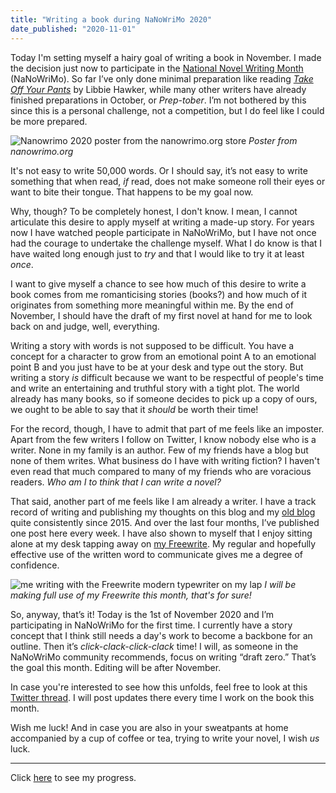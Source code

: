 ```yaml
---
title: "Writing a book during NaNoWriMo 2020"
date_published: "2020-11-01"
---
```


Today I'm setting myself a hairy goal of writing a book in November. I made the decision just now to participate in the [National Novel Writing Month](https://nanowrimo.org/) (NaNoWriMo). So far I’ve only done minimal preparation like reading [*Take Off Your Pants*](https://www.goodreads.com/book/show/25126763-take-off-your-pants-outline-your-books-for-faster-better-writing) by Libbie Hawker, while many other writers have already finished preparations in October, or *Prep-tober*. I’m not bothered by this since this is a personal challenge, not a competition, but I do feel like I could be more prepared.

![Nanowrimo 2020 poster from the nanowrimo.org store](/images/nanowrimo2020-poster.png)
*Poster from nanowrimo.org*

It's not easy to write 50,000 words. Or I should say, it’s not easy to write something that when read, *if* read, does not make someone roll their eyes or want to bite their tongue. That happens to be my goal now.

Why, though? To be completely honest, I don't know. I mean, I cannot articulate this desire to apply myself at writing a made-up story. For years now I have watched people participate in NaNoWriMo, but I have not once had the courage to undertake the challenge myself. What I do know is that I have waited long enough just to *try* and that I would like to try it at least *once*.

I want to give myself a chance to see how much of this desire to write a book comes from me romanticising stories (books?) and how much of it originates from something more meaningful within me. By the end of November, I should have the draft of my first novel at hand for me to look back on and judge, well, everything.

Writing a story with words is not supposed to be difficult. You have a concept for a character to grow from an emotional point A to an emotional point B and you just have to be at your desk and type out the story. But writing a story *is* difficult because we want to be respectful of people's time and write an entertaining and truthful story with a tight plot. The world already has many books, so if someone decides to pick up a copy of ours, we ought to be able to say that it *should* be worth their time!

For the record, though, I have to admit that part of me feels like an imposter. Apart from the few writers I follow on Twitter, I know nobody else who is a writer. None in my family is an author. Few of my friends have a blog but none of them writes. What business do I have with writing fiction? I haven't even read that much compared to many of my friends who are voracious readers. *Who am I to think that I can write a novel?*

That said, another part of me feels like I am already a writer. I have a track record of writing and publishing my thoughts on this blog and my [old blog](https://nickang.wordpress.com) quite consistently since 2015. And over the last four months, I’ve published one post here every week. I have also shown to myself that I enjoy sitting alone at my desk tapping away on [my Freewrite](/2019-12-15-first-impressions-of-the-astrohaus-freewrite/). My regular and hopefully effective use of the written word to communicate gives me a degree of confidence.

![me writing with the Freewrite modern typewriter on my lap](/images/nick-ang-freewrite-typewriter-on-lap.JPG)
*I will be making full use of my Freewrite this month, that's for sure!*

So, anyway, that’s it! Today is the 1st of November 2020 and I’m participating in NaNoWriMo for the first time. I currently have a story concept that I think still needs a day's work to become a backbone for an outline. Then it’s *click-clack-click-clack* time! I will, as someone in the NaNoWriMo community recommends, focus on writing “draft zero.” That’s the goal this month. Editing will be after November.

In case you're interested to see how this unfolds, feel free to look at this [Twitter thread](https://twitter.com/nickang/status/1322675263465992192). I will post updates there every time I work on the book this month.

Wish me luck! And in case you are also in your sweatpants at home accompanied by a cup of coffee or tea, trying to write your novel, I wish *us* luck. 

---

Click [here](https://nickangtc.github.io/nanowrimo-2020) to see my progress.